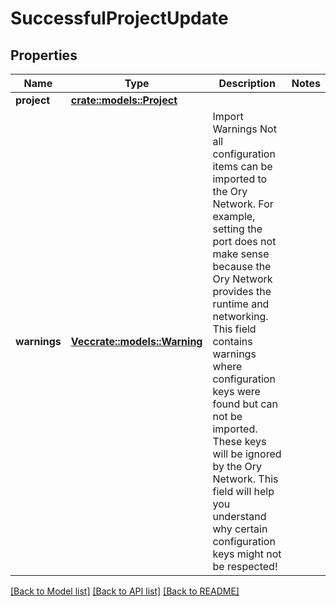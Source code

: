 # SuccessfulProjectUpdate

## Properties

Name | Type | Description | Notes
------------ | ------------- | ------------- | -------------
**project** | [**crate::models::Project**](project.md) |  | 
**warnings** | [**Vec<crate::models::Warning>**](Warning.md) | Import Warnings  Not all configuration items can be imported to the Ory Network. For example, setting the port does not make sense because the Ory Network provides the runtime and networking.  This field contains warnings where configuration keys were found but can not be imported. These keys will be ignored by the Ory Network. This field will help you understand why certain configuration keys might not be respected! | 

[[Back to Model list]](../README.md#documentation-for-models) [[Back to API list]](../README.md#documentation-for-api-endpoints) [[Back to README]](../README.md)


